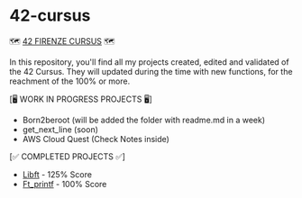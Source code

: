 # 42-cursus
🗺️ [42 FIRENZE CURSUS](https://github.com/H3llblade/42-cursus) 🗺️

In this repository, you'll find all my projects created, edited and validated of the 42 Cursus. They will updated during the time with new functions, for the reachment of the 100% or more. 

[🖥️ WORK IN PROGRESS PROJECTS 🖥️]
- Born2beroot (will be added the folder with readme.md in a week)
- get_next_line (soon)
- AWS Cloud Quest (Check Notes inside)

[✅ COMPLETED PROJECTS ✅]
- [Libft](https://github.com/H3llblade/42-cursus/tree/main/Libft) - 125% Score
- [Ft_printf](https://github.com/H3llblade/42-cursus/tree/main/ft_printf) - 100% Score
